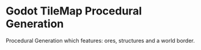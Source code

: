 # Godot TileMap Procedural Generation
Procedural Generation which features: ores, structures and a world border.
